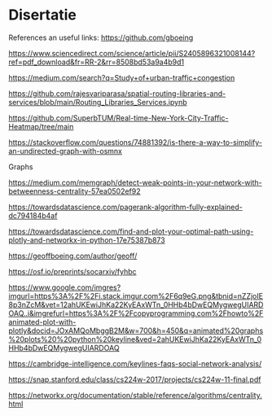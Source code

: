 # Disertatie
References an useful links:
https://github.com/gboeing

https://www.sciencedirect.com/science/article/pii/S2405896321008144?ref=pdf_download&fr=RR-2&rr=8508bd53a9a4b9d1

https://medium.com/search?q=Study+of+urban-traffic+congestion

https://github.com/rajesvariparasa/spatial-routing-libraries-and-services/blob/main/Routing_Libraries_Services.ipynb

https://github.com/SuperbTUM/Real-time-New-York-City-Traffic-Heatmap/tree/main

https://stackoverflow.com/questions/74881392/is-there-a-way-to-simplify-an-undirected-graph-with-osmnx


Graphs


https://medium.com/memgraph/detect-weak-points-in-your-network-with-betweenness-centrality-57ea0502ef92


https://towardsdatascience.com/pagerank-algorithm-fully-explained-dc794184b4af


https://towardsdatascience.com/find-and-plot-your-optimal-path-using-plotly-and-networkx-in-python-17e75387b873


https://geoffboeing.com/author/geoff/


https://osf.io/preprints/socarxiv/fyhbc

https://www.google.com/imgres?imgurl=https%3A%2F%2Fi.stack.imgur.com%2F6q9eG.png&tbnid=nZZjoIE8p3nZcM&vet=12ahUKEwiJhKa22KyEAxWTn_0HHb4bDwEQMygwegUIARDOAQ..i&imgrefurl=https%3A%2F%2Fcopyprogramming.com%2Fhowto%2Fanimated-plot-with-plotly&docid=JOxAMQoMbggB2M&w=700&h=450&q=animated%20graphs%20plots%20%20python%20keyline&ved=2ahUKEwiJhKa22KyEAxWTn_0HHb4bDwEQMygwegUIARDOAQ


https://cambridge-intelligence.com/keylines-faqs-social-network-analysis/

https://snap.stanford.edu/class/cs224w-2017/projects/cs224w-11-final.pdf

https://networkx.org/documentation/stable/reference/algorithms/centrality.html
